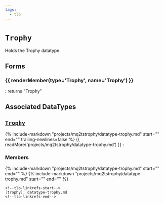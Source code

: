 ```yaml
---
tags:
  - tlo
---
```

# `Trophy`

<!--tlo-desc-start-->
Holds the Trophy datatype.
<!--tlo-desc-end-->

## Forms
<!--tlo-forms-start-->
### {{ renderMember(type='Trophy', name='Trophy') }}

:   returns "Trophy"

<!--tlo-forms-end-->

## Associated DataTypes
<!--tlo-datatypes-start-->
## [`Trophy`](datatype-trophy.md)
{% include-markdown "projects/mq2tstrophy/datatype-trophy.md" start="<!--dt-desc-start-->" end="<!--dt-desc-end-->" trailing-newlines=false %} {{ readMore('projects/mq2tstrophy/datatype-trophy.md') }}
:    <h3>Members</h3>
    {% include-markdown "projects/mq2tstrophy/datatype-trophy.md" start="<!--dt-members-start-->" end="<!--dt-members-end-->" %}
    {% include-markdown "projects/mq2tstrophy/datatype-trophy.md" start="<!--dt-linkrefs-start-->" end="<!--dt-linkrefs-end-->" %}
    <!--tlo-datatypes-end-->

    <!--tlo-linkrefs-start-->
    [trophy]: datatype-trophy.md
    <!--tlo-linkrefs-end-->